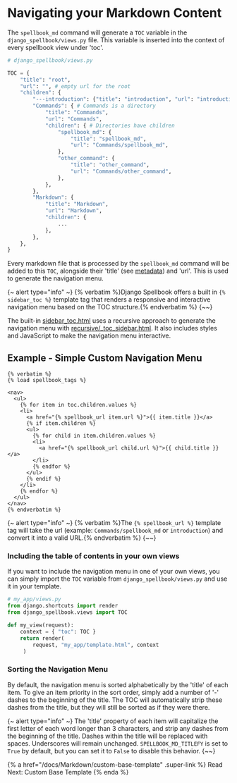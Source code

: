 # Navigating your Markdown Content

The `spellbook_md` command will generate a `TOC` variable in the `django_spellbook/views.py` file. This variable is inserted into the context of every spellbook view under 'toc'.

```python
# django_spellbook/views.py

TOC = {
    "title": "root",
    "url": "", # empty url for the root
    "children": { 
        "---introduction": {"title": "introduction", "url": "introduction"},
        "Commands": { # Commands is a directory
            "title": "Commands",
            "url": "Commands",
            "children": { # Directories have children
                "spellbook_md": {
                    "title": "spellbook_md",
                    "url": "Commands/spellbook_md",
                },
                "other_command": {
                    "title": "other_command",
                    "url": "Commands/other_command",
                },
            },
        },
        "Markdown": {
            "title": "Markdown",
            "url": "Markdown",
            "children": {
                ...
            },
        },
    },
}

```

Every markdown file that is processed by the `spellbook_md` command will be added to this `TOC`, alongside their 'title' (see [metadata](#metadata)) and 'url'. This is used to generate the navigation menu.

{~ alert type="info" ~}
{% verbatim %}Django Spellbook offers a built in `{% sidebar_toc %}` template tag that renders a responsive and interactive navigation menu based on the TOC structure.{% endverbatim %}
{~~}

The built-in [sidebar_toc.html](https://github.com/smattymatty/django_spellbook/blob/main/django_spellbook/templates/django_spellbook/tocs/sidebar_toc.html) uses a recursive approach to generate the navigation menu with [recursive/\_toc_sidebar.html](https://github.com/smattymatty/django_spellbook/blob/main/django_spellbook/templates/django_spellbook/recursive/_toc_sidebar.html). It also includes styles and JavaScript to make the navigation menu interactive.

## Example - Simple Custom Navigation Menu

```django
{% verbatim %} 
{% load spellbook_tags %}

<nav>
  <ul>
    {% for item in toc.children.values %}
    <li>
      <a href="{% spellbook_url item.url %}">{{ item.title }}</a>
      {% if item.children %}
      <ul>
        {% for child in item.children.values %}
        <li>
          <a href="{% spellbook_url child.url %}">{{ child.title }}</a>
        </li>
        {% endfor %}
      </ul>
      {% endif %}
    </li>
    {% endfor %}
  </ul>
</nav>
{% endverbatim %}
```

{~ alert type="info" ~}
{% verbatim %}The `{% spellbook_url %}` template tag will take the url (example: `Commands/spellbook_md` or `introduction`) and convert it into a valid URL.{% endverbatim %} 
{~~}

### Including the table of contents in your own views

If you want to include the navigation menu in one of your own views, you can simply import the `TOC` variable from `django_spellbook/views.py` and use it in your template.

```python
# my_app/views.py
from django.shortcuts import render
from django_spellbook.views import TOC

def my_view(request):
    context = { "toc": TOC }
    return render(
        request, "my_app/template.html", context
     )
```

### Sorting the Navigation Menu

By default, the navigation menu is sorted alphabetically by the 'title' of each item. To give an item priority in the sort order, simply add a number of '-' dashes to the beginning of the title. The TOC will automatically strip these dashes from the title, but they will still be sorted as if they were there.

{~ alert type="info" ~}
The 'title' property of each item will capitalize the first letter of each word longer than 3 characters, and strip any dashes from the beginning of the title. Dashes within the title will be replaced with spaces. Underscores will remain unchanged. `SPELLBOOK_MD_TITLEFY` is set to `True` by default, but you can set it to `False` to disable this behavior.
{~~}

{% a href="/docs/Markdown/custom-base-template" .super-link %}
Read Next: Custom Base Template
{% enda %}